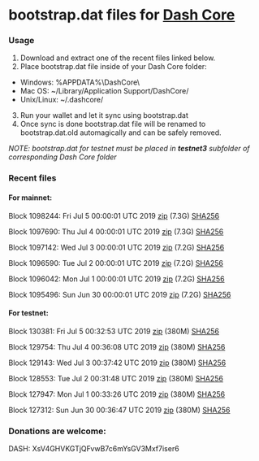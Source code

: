 # bootstrap.dat files for [Dash Core](https://www.dash.org)

### Usage

1. Download and extract one of the recent files linked below.
2. Place bootstrap.dat file inside of your Dash Core folder:
 - Windows: %APPDATA%\DashCore\
 - Mac OS: ~/Library/Application Support/DashCore/
 - Unix/Linux: ~/.dashcore/
3. Run your wallet and let it sync using bootstrap.dat
4. Once sync is done bootstrap.dat file will be renamed to bootstrap.dat.old automagically and can be safely removed.

_NOTE: bootstrap.dat for testnet must be placed in **testnet3** subfolder of corresponding Dash Core folder_

### Recent files

#### For mainnet:

Block 1098244: Fri Jul  5 00:00:01 UTC 2019 [zip](https://dash-bootstrap.ams3.digitaloceanspaces.com/mainnet/2019-07-05/bootstrap.dat.zip) (7.3G) [SHA256](https://dash-bootstrap.ams3.digitaloceanspaces.com/mainnet/2019-07-05/sha256.txt)

Block 1097690: Thu Jul  4 00:00:01 UTC 2019 [zip](https://dash-bootstrap.ams3.digitaloceanspaces.com/mainnet/2019-07-04/bootstrap.dat.zip) (7.3G) [SHA256](https://dash-bootstrap.ams3.digitaloceanspaces.com/mainnet/2019-07-04/sha256.txt)

Block 1097142: Wed Jul  3 00:00:01 UTC 2019 [zip](https://dash-bootstrap.ams3.digitaloceanspaces.com/mainnet/2019-07-03/bootstrap.dat.zip) (7.2G) [SHA256](https://dash-bootstrap.ams3.digitaloceanspaces.com/mainnet/2019-07-03/sha256.txt)

Block 1096590: Tue Jul  2 00:00:01 UTC 2019 [zip](https://dash-bootstrap.ams3.digitaloceanspaces.com/mainnet/2019-07-02/bootstrap.dat.zip) (7.2G) [SHA256](https://dash-bootstrap.ams3.digitaloceanspaces.com/mainnet/2019-07-02/sha256.txt)

Block 1096042: Mon Jul  1 00:00:01 UTC 2019 [zip](https://dash-bootstrap.ams3.digitaloceanspaces.com/mainnet/2019-07-01/bootstrap.dat.zip) (7.2G) [SHA256](https://dash-bootstrap.ams3.digitaloceanspaces.com/mainnet/2019-07-01/sha256.txt)

Block 1095496: Sun Jun 30 00:00:01 UTC 2019 [zip](https://dash-bootstrap.ams3.digitaloceanspaces.com/mainnet/2019-06-30/bootstrap.dat.zip) (7.2G) [SHA256](https://dash-bootstrap.ams3.digitaloceanspaces.com/mainnet/2019-06-30/sha256.txt)


#### For testnet:

Block 130381: Fri Jul  5 00:32:53 UTC 2019 [zip](https://dash-bootstrap.ams3.digitaloceanspaces.com/testnet/2019-07-05/bootstrap.dat.zip) (380M) [SHA256](https://dash-bootstrap.ams3.digitaloceanspaces.com/testnet/2019-07-05/sha256.txt)

Block 129754: Thu Jul  4 00:36:08 UTC 2019 [zip](https://dash-bootstrap.ams3.digitaloceanspaces.com/testnet/2019-07-04/bootstrap.dat.zip) (380M) [SHA256](https://dash-bootstrap.ams3.digitaloceanspaces.com/testnet/2019-07-04/sha256.txt)

Block 129143: Wed Jul  3 00:37:42 UTC 2019 [zip](https://dash-bootstrap.ams3.digitaloceanspaces.com/testnet/2019-07-03/bootstrap.dat.zip) (380M) [SHA256](https://dash-bootstrap.ams3.digitaloceanspaces.com/testnet/2019-07-03/sha256.txt)

Block 128553: Tue Jul  2 00:31:48 UTC 2019 [zip](https://dash-bootstrap.ams3.digitaloceanspaces.com/testnet/2019-07-02/bootstrap.dat.zip) (380M) [SHA256](https://dash-bootstrap.ams3.digitaloceanspaces.com/testnet/2019-07-02/sha256.txt)

Block 127947: Mon Jul  1 00:33:26 UTC 2019 [zip](https://dash-bootstrap.ams3.digitaloceanspaces.com/testnet/2019-07-01/bootstrap.dat.zip) (380M) [SHA256](https://dash-bootstrap.ams3.digitaloceanspaces.com/testnet/2019-07-01/sha256.txt)

Block 127312: Sun Jun 30 00:36:47 UTC 2019 [zip](https://dash-bootstrap.ams3.digitaloceanspaces.com/testnet/2019-06-30/bootstrap.dat.zip) (380M) [SHA256](https://dash-bootstrap.ams3.digitaloceanspaces.com/testnet/2019-06-30/sha256.txt)


### Donations are welcome:

DASH: XsV4GHVKGTjQFvwB7c6mYsGV3Mxf7iser6

